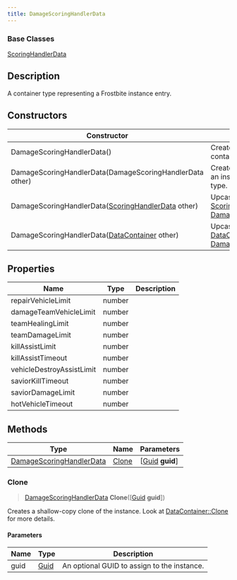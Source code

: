 ```yaml
---
title: DamageScoringHandlerData
---
```

### Base Classes

[ScoringHandlerData](ScoringHandlerData)

## Description

A container type representing a Frostbite instance entry.

## Constructors

| Constructor                                                                         | Description                                                                                                                             |
| ----------------------------------------------------------------------------------- | --------------------------------------------------------------------------------------------------------------------------------------- |
| DamageScoringHandlerData()                                                          | Create a new instance of this container type.                                                                                           |
| DamageScoringHandlerData(DamageScoringHandlerData other)                            | Create a reference copy of an instance of the same type.                                                                                |
| DamageScoringHandlerData([ScoringHandlerData](ScoringHandlerData) other)            | Upcast an instance of type [ScoringHandlerData](ScoringHandlerData) to [DamageScoringHandlerData](DamageScoringHandlerData).            |
| DamageScoringHandlerData([DataContainer](/vext/ref/shared/class/datacontainer) other) | Upcast an instance of type [DataContainer](/vext/ref/shared/class/datacontainer) to [DamageScoringHandlerData](DamageScoringHandlerData). |

## Properties

| Name                      | Type   | Description |
| ------------------------- | ------ | ----------- |
| repairVehicleLimit        | number |             |
| damageTeamVehicleLimit    | number |             |
| teamHealingLimit          | number |             |
| teamDamageLimit           | number |             |
| killAssistLimit           | number |             |
| killAssistTimeout         | number |             |
| vehicleDestroyAssistLimit | number |             |
| saviorKillTimeout         | number |             |
| saviorDamageLimit         | number |             |
| hotVehicleTimeout         | number |             |

## Methods

| Type                                                 | Name            | Parameters                                     |
| ---------------------------------------------------- | --------------- | ---------------------------------------------- |
| [DamageScoringHandlerData](DamageScoringHandlerData) | [Clone](#clone) | \[[Guid](/vext/ref/shared/class/guid) **guid**\] |

### Clone

> [DamageScoringHandlerData](DamageScoringHandlerData) **Clone**(\[[Guid](/vext/ref/shared/class/guid) **guid**\])

Creates a shallow-copy clone of the instance. Look at [DataContainer::Clone](/vext/ref/shared/class/datacontainer#clone) for more details.

#### Parameters

| Name | Type         | Description                                 |
| ---- | ------------ | ------------------------------------------- |
| guid | [Guid](Guid) | An optional GUID to assign to the instance. |
